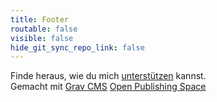 ```yaml
---
title: Footer
routable: false
visible: false
hide_git_sync_repo_link: false
---
```


Finde heraus, wie du mich [unterstützen](https://timbuening.de/de/support) kannst.  
Gemacht mit [Grav CMS](http://getgrav.org) [Open Publishing Space](http://learn.hibbittsdesign.org/openpublishingspace)
